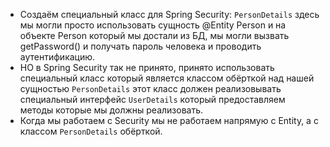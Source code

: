 * Создаём специальный класс для Spring Security: `PersonDetails` здесь мы могли просто использовать сущность @Entity Person и на объекте Person который мы достали из БД, мы могли вызвать getPassword() и получать пароль человека и проводить аутентификацию. 
* НО в Spring Security так не принято, принято использовать специальный класс который является классом обёрткой над нашей сущностью `PersonDetails` этот класс должен реализовывать специальный интерфейс `UserDetails` который предоставляем методы которые мы должны реализовать.  
* Когда мы работаем с Security мы не работаем напрямую с Entity, а с классом `PersonDetails` обёрткой. 